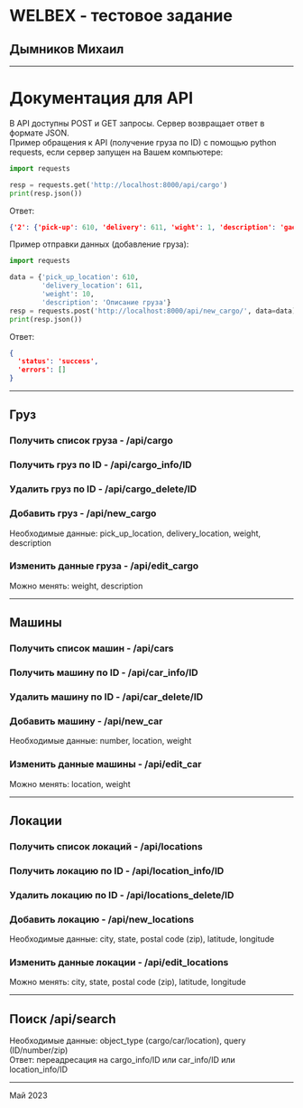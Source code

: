 # WELBEX - тестовое задание #

## Дымников Михаил ##

----------------------------------

# Документация для API #

В API доступны POST и GET запросы. Сервер возвращает ответ в формате JSON.<br>
Пример обращения к API (получение груза по ID) с помощью python requests, если сервер запущен на Вашем компьютере:

```python
import requests

resp = requests.get('http://localhost:8000/api/cargo')
print(resp.json())

```
Ответ:

```json
{'2': {'pick-up': 610, 'delivery': 611, 'wight': 1, 'description': 'gaefgeafg', 'nearest_cars': {'2': 11.416862577989889}}, 'status': 'success', 'errors': []}
```

Пример отправки данных (добавление груза):
```python
import requests

data = {'pick_up_location': 610,
        'delivery_location': 611,
        'weight': 10,
        'description': 'Описание груза'}
resp = requests.post('http://localhost:8000/api/new_cargo/', data=data)
print(resp.json())
```

Ответ:
```json
{
  'status': 'success',
  'errors': []
}
```

----------------------------------

## Груз ##

### Получить список груза - /api/cargo ###

### Получить груз по ID - /api/cargo_info/ID ###

### Удалить груз по ID - /api/cargo_delete/ID ###

### Добавить груз - /api/new_cargo ###
Необходимые данные: pick_up_location, delivery_location, weight, description

### Изменить данные груза - /api/edit_cargo ###
Можно менять: weight, description

----------------------------------

## Машины ##

### Получить список машин - /api/cars ###

### Получить машину по ID - /api/car_info/ID ###

### Удалить машину по ID - /api/car_delete/ID ###

### Добавить машину - /api/new_car ###
Необходимые данные: number, location, weight

### Изменить данные машины - /api/edit_car ###
Можно менять: location, weight

----------------------------------

## Локации ##

### Получить список локаций - /api/locations ###

### Получить локацию по ID - /api/location_info/ID ###

### Удалить локацию по ID - /api/locations_delete/ID ###

### Добавить локацию - /api/new_locations ###
Необходимые данные: city, state, postal code (zip), latitude, longitude

### Изменить данные локации - /api/edit_locations ###
Можно менять: city, state, postal code (zip), latitude, longitude

----------------------------------

## Поиск /api/search ##
Необходимые данные: object_type (cargo/car/location), query (ID/number/zip)<br>
Ответ: переадресация на cargo_info/ID или car_info/ID или location_info/ID



----------------------------------
Май 2023